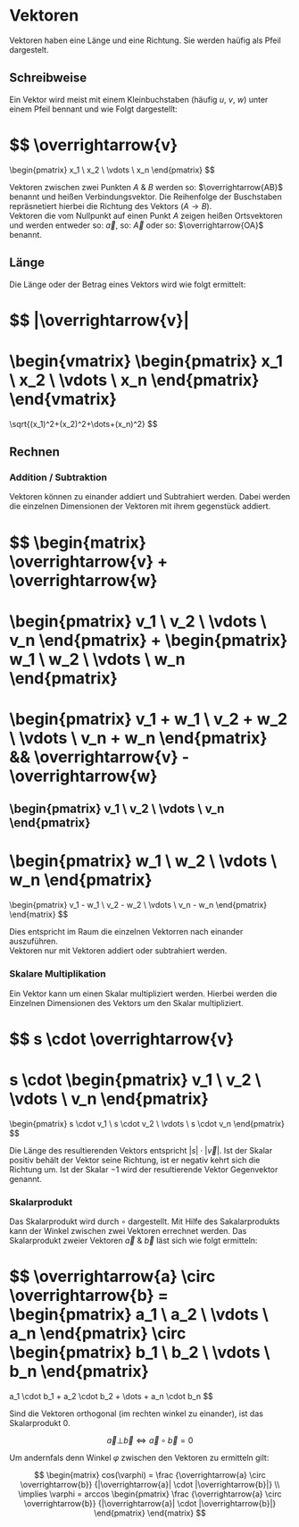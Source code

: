 # Vektoren

Vektoren haben eine Länge und eine Richtung. Sie werden haüfig als Pfeil dargestelt.

## Schreibweise

Ein Vektor wird meist mit einem Kleinbuchstaben (häufig $u$, $v$, $w$) unter einem Pfeil bennant und wie Folgt dargestellt:

$$
\overrightarrow{v}
=
\begin{pmatrix}
    x_1 \\ x_2 \\ \vdots \\ x_n
\end{pmatrix}
$$

Vektoren zwischen zwei Punkten $A$ & $B$ werden so: $\overrightarrow{AB}$ benannt und heißen Verbindungsvektor. Die Reihenfolge der Buschstaben repräsnetiert hierbei die Richtung des Vektors ($A \to B$).  
Vektoren die vom Nullpunkt auf einen Punkt $A$ zeigen heißen Ortsvektoren und werden entweder so: $\overrightarrow{a}$, so: $\overrightarrow{A}$ oder so: $\overrightarrow{OA}$ benannt.

## Länge

Die Länge oder der Betrag eines Vektors wird wie folgt ermittelt:

$$
|\overrightarrow{v}|
=
\begin{vmatrix}
\begin{pmatrix}
    x_1 \\ x_2 \\ \vdots \\ x_n
\end{pmatrix}
\end{vmatrix}
=
\sqrt{(x_1)^2+(x_2)^2+\dots+(x_n)^2}
$$

## Rechnen

### Addition / Subtraktion

Vektoren können zu einander addiert und Subtrahiert werden. Dabei werden die einzelnen Dimensionen der Vektoren mit ihrem gegenstück addiert.

$$
\begin{matrix}
\overrightarrow{v} + \overrightarrow{w}
=
\begin{pmatrix}
    v_1 \\ v_2 \\ \vdots \\ v_n
\end{pmatrix}
+
\begin{pmatrix}
    w_1 \\ w_2 \\ \vdots \\ w_n
\end{pmatrix}
=
\begin{pmatrix}
    v_1 + w_1 \\
    v_2 + w_2 \\
    \vdots \\
    v_n + w_n
\end{pmatrix}
&&
\overrightarrow{v} - \overrightarrow{w}
=
\begin{pmatrix}
    v_1 \\ v_2 \\ \vdots \\ v_n
\end{pmatrix}
-
\begin{pmatrix}
    w_1 \\ w_2 \\ \vdots \\ w_n
\end{pmatrix}
=
\begin{pmatrix}
    v_1 - w_1 \\
    v_2 - w_2 \\
    \vdots \\
    v_n - w_n
\end{pmatrix}
\end{matrix}
$$

Dies entspricht im Raum die einzelnen Vektorren nach einander auszuführen.  
Vektoren nur mit Vektoren addiert oder subtrahiert werden.

### Skalare Multiplikation

Ein Vektor kann um einen Skalar multipliziert werden. Hierbei werden die Einzelnen Dimensionen des Vektors um den Skalar multipliziert.

$$
s \cdot \overrightarrow{v}
=
s \cdot
\begin{pmatrix}
    v_1 \\ v_2 \\ \vdots \\ v_n
\end{pmatrix}
=
\begin{pmatrix}
    s \cdot v_1 \\
    s \cdot v_2 \\
    \vdots \\
    s \cdot v_n
\end{pmatrix}
$$

Die Länge des resultierenden Vektors entspricht $|s| \cdot |\overrightarrow{v}|$. Ist der Skalar positiv behält der Vektor seine Richtung, ist er negativ kehrt sich die Richtung um. Ist der Skalar $-1$ wird der resultierende Vektor Gegenvektor genannt.

### Skalarprodukt

Das Skalarprodukt wird durch $\circ$ dargestellt. Mit Hilfe des Sakalarprodukts kann der Winkel zwischen zwei Vektoren errechnet werden.
Das Skalarprodukt zweier Vektoren $\overrightarrow{a}$ & $\overrightarrow{b}$ läst sich wie folgt ermitteln:

$$
\overrightarrow{a} \circ \overrightarrow{b} =
\begin{pmatrix}
    a_1 \\ a_2 \\ \vdots \\ a_n
\end{pmatrix}
\circ
\begin{pmatrix}
    b_1 \\ b_2 \\ \vdots \\ b_n
\end{pmatrix}
=
a_1 \cdot b_1 + a_2 \cdot b_2 + \dots + a_n \cdot b_n
$$

Sind die Vektoren orthogonal (im rechten winkel zu einander), ist das Skalarprodukt $0$.

$$
\overrightarrow{a} \bot \overrightarrow{b}
\Leftrightarrow
\overrightarrow{a} \circ \overrightarrow{b}
= 0
$$

Um andernfals denn Winkel $\varphi$ zwischen den Vektoren zu ermitteln gilt:

$$
\begin{matrix}
cos(\varphi) = \frac
{\overrightarrow{a} \circ \overrightarrow{b}}
{|\overrightarrow{a}| \cdot |\overrightarrow{b}|}
\\
\implies
\varphi = arccos
\begin{pmatrix}
\frac
{\overrightarrow{a} \circ \overrightarrow{b}}
{|\overrightarrow{a}| \cdot |\overrightarrow{b}|}
\end{pmatrix}
\end{matrix}
$$
